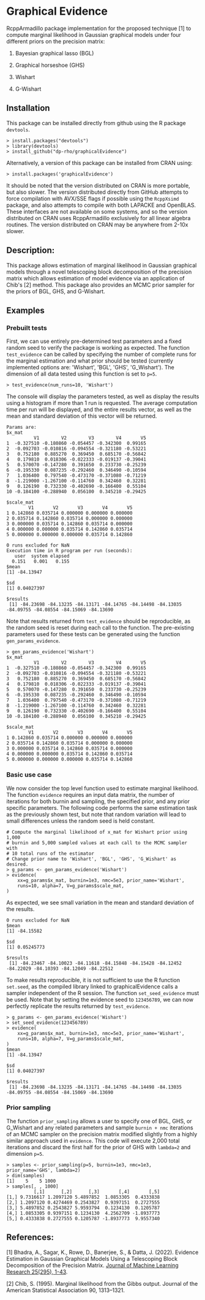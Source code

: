# Graphical Evidence
RcppArmadillo package implementation for the proposed technique [1] to compute marginal likelihood in Gaussian graphical models under four different priors on the precision matrix:

1. Bayesian graphical lasso (BGL)

2. Graphical horseshoe (GHS)

3. Wishart

4. G-Wishart

## Installation
This package can be installed directly from github using the R package `devtools`.

```
> install.packages("devtools")
> library(devtools)
> install_github("dp-rho/graphicalEvidence")
```

Alternatively, a version of this package can be installed from CRAN using:

```
> install.packages('graphicalEvidence')
```

It should be noted that the version distributed on CRAN is more portable, but also slower. The version distributed directly from GitHub attempts to force compilation with AVX/SSE flags if possible using the `RcppXsimd` package, and also attempts to compile with both LAPACKE and OpenBLAS. These interfaces are not available on some systems, and so the version distributed on CRAN uses RcppArmadillo exclusively for all linear algebra routines. The version distributed on CRAN may be anywhere from 2-10x slower.

## Description:
This package allows estimation of marginal likelihood in Gaussian graphical models through a novel telescoping block decomposition of the precision matrix which allows estimation of model evidence via an application of Chib's [2] method. This package also provides an MCMC prior sampler for the priors of BGL, GHS, and G-Wishart.

## Examples

### Prebuilt tests
First, we can use entirely pre-determined test parameters and a fixed random seed to verify the package is working as expected. The function `test_evidence` can be called by specifying the number of complete runs for the marginal estimation and what prior should be tested (currently implemented options are: 'Wishart', 'BGL', 'GHS', 'G_Wishart').  The dimension of all data tested using this function is set to `p=5`. 
```
> test_evidence(num_runs=10, 'Wishart')
```
The console will display the parameters tested, as well as display the results using a histogram if more than 1 run is requested. The average computation time per run will be displayed, and the entire results vector, as well as the mean and standard deviation of this vector will be returned.
```
Params are: 
$x_mat
          V1        V2        V3        V4       V5
1  -0.327510 -0.180860 -0.054457 -0.342300  0.99165
2  -0.092703 -0.010816 -0.094554 -0.321180 -0.53221
3   0.752180  0.885270  0.369450  0.685170 -0.56842
4   0.179810  0.018306 -0.022333 -0.019137 -0.39041
5   0.570070 -0.147280  0.391650  0.233730 -0.25239
6  -0.195330  0.087235 -0.292460  0.346490 -0.10594
7   1.036400  0.797540 -0.473170 -0.371080 -0.71219
8  -1.219000 -1.267100 -0.114760  0.342460  0.32281
9   0.126190  0.732330 -0.402690 -0.166400  0.55104
10 -0.184100 -0.288940  0.056100  0.345210 -0.29425

$scale_mat
        V1       V2       V3       V4       V5
1 0.142860 0.035714 0.000000 0.000000 0.000000
2 0.035714 0.142860 0.035714 0.000000 0.000000
3 0.000000 0.035714 0.142860 0.035714 0.000000
4 0.000000 0.000000 0.035714 0.142860 0.035714
5 0.000000 0.000000 0.000000 0.035714 0.142860

0 runs excluded for NaN
Execution time in R program per run (seconds):
   user  system elapsed 
  0.151   0.001   0.155 
$mean
[1] -84.13947

$sd
[1] 0.04027397

$results
 [1] -84.23698 -84.13235 -84.13171 -84.14765 -84.14498 -84.13035 -84.09755 -84.08554 -84.15069 -84.13690
```

Note that results returned from `test_evidence` should be reproducible, as the random seed is reset during each call to the function. The pre-existing parameters used for these tests can be generated using the function `gen_params_evidence`. 
```
> gen_params_evidence('Wishart')
$x_mat
          V1        V2        V3        V4       V5
1  -0.327510 -0.180860 -0.054457 -0.342300  0.99165
2  -0.092703 -0.010816 -0.094554 -0.321180 -0.53221
3   0.752180  0.885270  0.369450  0.685170 -0.56842
4   0.179810  0.018306 -0.022333 -0.019137 -0.39041
5   0.570070 -0.147280  0.391650  0.233730 -0.25239
6  -0.195330  0.087235 -0.292460  0.346490 -0.10594
7   1.036400  0.797540 -0.473170 -0.371080 -0.71219
8  -1.219000 -1.267100 -0.114760  0.342460  0.32281
9   0.126190  0.732330 -0.402690 -0.166400  0.55104
10 -0.184100 -0.288940  0.056100  0.345210 -0.29425

$scale_mat
        V1       V2       V3       V4       V5
1 0.142860 0.035714 0.000000 0.000000 0.000000
2 0.035714 0.142860 0.035714 0.000000 0.000000
3 0.000000 0.035714 0.142860 0.035714 0.000000
4 0.000000 0.000000 0.035714 0.142860 0.035714
5 0.000000 0.000000 0.000000 0.035714 0.142860
```

### Basic use case
We now consider the top level function used to estimate marginal likelihood. The function `evidence` requires an input data matrix, the number of iterations for both burnin and sampling, the specified prior, and any prior specific parameters.  The following code performs the same estimation task as the previously shown test, but note that random variation will lead to small differences unless the random seed is held constant. 
```
# Compute the marginal likelihood of x_mat for Wishart prior using 1,000 
# burnin and 5,000 sampled values at each call to the MCMC sampler with
# 10 total runs of the estimator
# Change prior name to 'Wishart', 'BGL', 'GHS', 'G_Wishart' as desired.
> g_params <- gen_params_evidence('Wishart')
> evidence(
	xx=g_params$x_mat, burnin=1e3, nmc=5e3, prior_name='Wishart', 
	runs=10, alpha=7, V=g_params$scale_mat,
)
```
As expected, we see small variation in the mean and standard deviation of the results.
```
0 runs excluded for NaN
$mean
[1] -84.15582

$sd
[1] 0.05245773

$results
 [1] -84.23467 -84.10023 -84.11618 -84.15848 -84.15428 -84.12452 -84.22029 -84.10393 -84.12049 -84.22512
```
To make results reproducible, it is not sufficient to use the R function `set.seed`, as the compiled library linked to graphicalEvidence calls a sampler independent of the R session. The function `set_seed_evidence` must be used.  Note that by setting the evidence seed to `123456789`, we can now perfectly replicate the results returned by `test_evidence`.
```
> g_params <- gen_params_evidence('Wishart')
> set_seed_evidence(123456789)
> evidence(
	xx=g_params$x_mat, burnin=1e3, nmc=5e3, prior_name='Wishart', 
	runs=10, alpha=7, V=g_params$scale_mat,
)
$mean
[1] -84.13947

$sd
[1] 0.04027397

$results
 [1] -84.23698 -84.13235 -84.13171 -84.14765 -84.14498 -84.13035 -84.09755 -84.08554 -84.15069 -84.13690
```
### Prior sampling
The function `prior_sampling` allows a user to specify one of BGL, GHS, or G_Wishart and any related parameters and sample `burnin + nmc` iterations of an MCMC sampler on the precision matrix modified slightly from a highly similar approach used in `evidence`. This code will execute 2,000 total iterations and discard the first half for the prior of GHS with `lambda=2` and dimension `p=5`.
```
> samples <- prior_sampling(p=5, burnin=1e3, nmc=1e3, prior_name='GHS', lambda=2)
> dim(samples)
[1]    5    5 1000
> samples[, , 1000]
          [,1]      [,2]      [,3]       [,4]       [,5]
[1,] 9.7316617 1.2097120 5.4897852  1.0853305  0.4333838
[2,] 1.2097120 0.4274469 0.2543827  0.9397151  0.2727555
[3,] 5.4897852 0.2543827 5.9593794  0.1234130  0.1205787
[4,] 1.0853305 0.9397151 0.1234130  4.2562709 -1.8937773
[5,] 0.4333838 0.2727555 0.1205787 -1.8937773  9.9557340
```

## References:
[1] Bhadra, A., Sagar, K., Rowe, D., Banerjee, S., & Datta, J. (2022). Evidence Estimation in Gaussian Graphical Models Using a Telescoping Block Decomposition of the Precision Matrix. [Journal of Machine Learning Research 25(295), 1-43](https://jmlr.org/papers/v25/23-0254.html).

[2] Chib, S. (1995). Marginal likelihood from the Gibbs output. Journal of the American Statistical
Association 90, 1313–1321.
